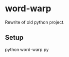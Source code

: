 word-warp
====================

Rewrite of old python project.

Setup
-----------------------------
python word-warp.py